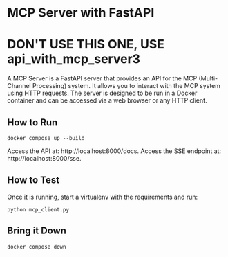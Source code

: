 # MCP Server with FastAPI

# DON'T USE THIS ONE, USE api_with_mcp_server3

A MCP Server is a FastAPI server that provides an API for the MCP (Multi-Channel Processing) system. It allows you to 
interact with the MCP system using HTTP requests. The server is designed to be run in a Docker container and can be 
accessed via a web browser or any HTTP client.

## How to Run

```commandline
docker compose up --build
```

Access the API at: http://localhost:8000/docs.
Access the SSE endpoint at: http://localhost:8000/sse.

## How to Test

Once it is running, start a virtualenv with the requirements and run:
```commandline
python mcp_client.py
```

## Bring it Down

```commandline
docker compose down
```
